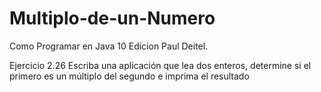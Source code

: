 # Multiplo-de-un-Numero
Como Programar en Java 10 Edicion Paul Deitel. 

Ejercicio 2.26 Escriba una aplicación que lea dos enteros, determine si el primero es un múltiplo del segundo e imprima el resultado
